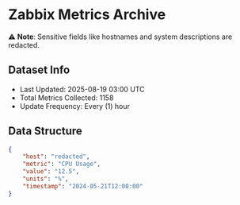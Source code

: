 # Zabbix Metrics Archive

⚠️ **Note**: Sensitive fields like hostnames and system descriptions are redacted.

## Dataset Info
- Last Updated: 2025-08-19 03:00 UTC
- Total Metrics Collected: 1158
- Update Frequency: Every (1) hour

## Data Structure
```json
{
    "host": "redacted",
    "metric": "CPU Usage",
    "value": "12.5",
    "units": "%",
    "timestamp": "2024-05-21T12:00:00"
}
```
